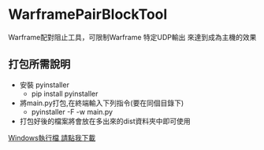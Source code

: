 # WarframePairBlockTool
 Warframe配對阻止工具，可限制Warframe 特定UDP輸出 來達到成為主機的效果
## 打包所需說明<br/>
* 安裝 pyinstaller<br/>
    * pip install pyinstaller
* 將main.py打包,在終端輸入下列指令(要在同個目錄下)
  * pyinstaller -F -w main.py
* 打包好後的檔案將會放在多出來的dist資料夾中即可使用   

[Windows執行檔 請點我下載]([http://markdown.tw/](https://github.com/MeowXiaoXiang/WarframePairBlockTool/releases/download/v1.0/WarframePairBlockTool.exe) "下載 release v1.0")
